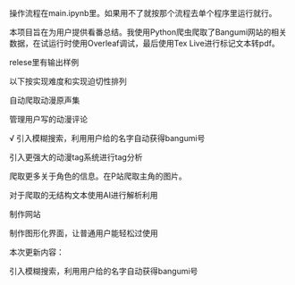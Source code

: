 操作流程在main.ipynb里。如果用不了就按那个流程去单个程序里运行就行。

本项目旨在为用户提供看番总结。我使用Python爬虫爬取了Bangumi网站的相关数据，在试运行时使用Overleaf调试，最后使用Tex Live进行标记文本转pdf。

relese里有输出样例

以下按实现难度和实现迫切性排列
    
自动爬取动漫原声集

管理用户写的动漫评论

√ 引入模糊搜索，利用用户给的名字自动获得bangumi号

引入更强大的动漫tag系统进行tag分析

爬取更多关于角色的信息。在P站爬取主角的图片。

对于爬取的无结构文本使用AI进行解析利用

制作网站

制作图形化界面，让普通用户能轻松过使用

本次更新内容：

引入模糊搜索，利用用户给的名字自动获得bangumi号